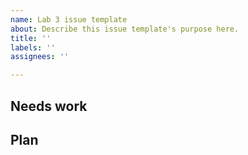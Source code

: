 ```yaml
---
name: Lab 3 issue template
about: Describe this issue template's purpose here.
title: ''
labels: ''
assignees: ''

---
```


## Needs work

## Plan

